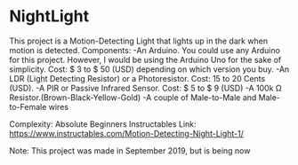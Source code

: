 # NightLight
This project is a Motion-Detecting Light that lights up in the dark when motion is detected.
Components:
    -An Arduino. You could use any Arduino for this project. However, I would be using the Arduino Uno for the sake of simplicity. Cost: $ 3 to $ 50 (USD) depending on which              version you buy.
    -An LDR (Light Detecting Resistor) or a Photoresistor. Cost: 15 to 20 Cents (USD).
    -A PIR or Passive Infrared Sensor. Cost: $ 5 to $ 9 (USD)
    -A 100k Ω Resistor.(Brown-Black-Yellow-Gold)
    -A couple of Male-to-Male and Male-to-Female wires

Complexity: Absolute Beginners
Instructables Link: https://www.instructables.com/Motion-Detecting-Night-Light-1/

Note: This project was made in September 2019, but is being now
